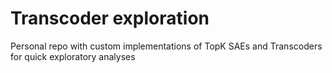 # Transcoder exploration

Personal repo with custom implementations of TopK SAEs and Transcoders for quick exploratory analyses
